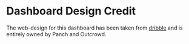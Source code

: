 # Dashboard Design Credit

The web-design for this dashboard has been taken from [dribble](https://dribbble.com/shots/12915127-Web-App-Panch) and is entirely owned by Panch and Outcrowd.

